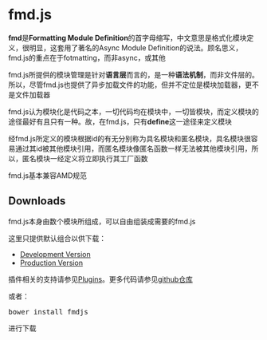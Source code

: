 # fmd.js

**fmd**是**Formatting Module Definition**的首字母缩写，中文意思是格式化模块定义，很明显，这套用了著名的Async Module Definition的说法。顾名思义，fmd.js的重点在于fotmatting，而非async，或其他

fmd.js所提供的模块管理是针对**语言层**而言的，是一种**语法机制**，而非文件层的。所以，尽管fmd.js也提供了异步加载文件的功能，但并不定位是模块加载器，更不是文件加载器

fmd.js认为模块化是代码之本，一切代码均在模块中，一切皆模块，而定义模块的途径最好有且只有一种。故，在fmd.js，只有**define**这一途径来定义模块

经fmd.js所定义的模块根据id的有无分别称为具名模块和匿名模块，具名模块很容易通过其id被其他模块引用，而匿名模块像匿名函数一样无法被其他模块引用，所以，匿名模块一经定义将立即执行其工厂函数

fmd.js基本兼容AMD规范

## Downloads

fmd.js本身由数个模块所组成，可以自由组装成需要的fmd.js

这里只提供默认组合以供下载：

* [Development Version](/dist/fmd-debug.js)
* [Production Version](/dist/fmd.js)

插件相关的支持请参见[Plugins](/docs/plugins.html)。更多代码请参见[github仓库](https://github.com/fmdjs/fmdjs)

或者：

<pre class="sh_sh">
bower install fmdjs
</pre>

进行下载
